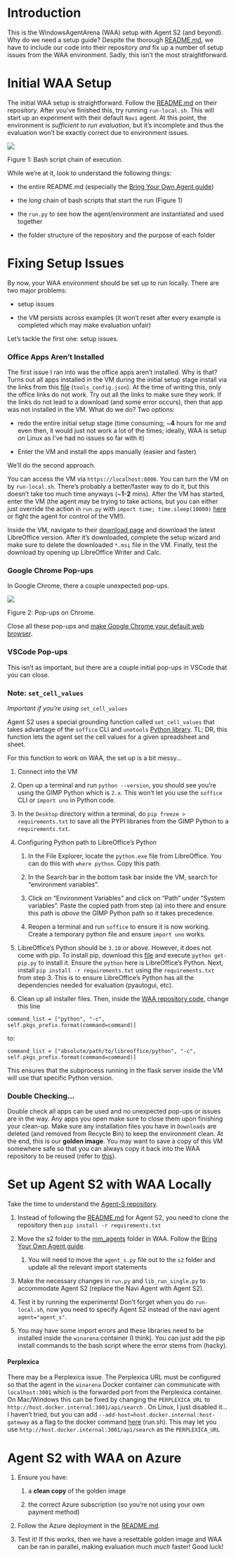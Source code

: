 # Introduction

This is the WindowsAgentArena (WAA) setup with Agent S2 (and beyond). Why do we need a setup guide? Despite the thorough [README.md](https://github.com/microsoft/WindowsAgentArena?tab=readme-ov-file "https://github.com/microsoft/WindowsAgentArena?tab=readme-ov-file"), we have to include our code into their repository _and_ fix up a number of setup issues from the WAA environment. Sadly, this isn’t the most straightforward.

# Initial WAA Setup

The initial WAA setup is straightforward. Follow the [README.md](https://github.com/microsoft/WindowsAgentArena?tab=readme-ov-file "https://github.com/microsoft/WindowsAgentArena?tab=readme-ov-file") on their repository. After you’ve finished this, try running `run-local.sh`. This will start up an experiment with their default `Navi` agent. At this point, the environment is _sufficient to run evaluation_, but it’s incomplete and thus the evaluation won’t be exactly correct due to environment issues.

![](./images/waa_setup/fig1.png)

Figure 1: Bash script chain of execution.

While we’re at it, look to understand the following things:

-   the entire README.md (especially the [Bring Your Own Agent guide](https://github.com/microsoft/WindowsAgentArena?tab=readme-ov-file#-byoa-bring-your-own-agent "https://github.com/microsoft/WindowsAgentArena?tab=readme-ov-file#-byoa-bring-your-own-agent"))
    
-   the _long_ chain of bash scripts that start the run (Figure 1)
    
-   the `run.py` to see how the agent/environment are instantiated and used together
    
-   the folder structure of the repository and the purpose of each folder
    

# Fixing Setup Issues

By now, your WAA environment should be set up to run locally. There are two major problems:

-   setup issues
    
-   the VM persists across examples (it won’t reset after every example is completed which may make evaluation unfair)
    

Let’s tackle the first one: setup issues.

### Office Apps Aren’t Installed

The first issue I ran into was the office apps aren’t installed. Why is that? Turns out all apps installed in the VM during the initial setup stage install via the links from this [file](https://github.com/microsoft/WindowsAgentArena/blob/main/src/win-arena-container/vm/setup/tools_config.json "https://github.com/microsoft/WindowsAgentArena/blob/main/src/win-arena-container/vm/setup/tools_config.json") (`tools_config.json`). At the time of writing this, only the office links do not work. Try out all the links to make sure they work. If the links do not lead to a download (and some error occurs), then that app was not installed in the VM. What do we do? Two options:

-   redo the entire initial setup stage (time consuming; ~**4** hours for me and even then, it would just not work a lot of the times; ideally, WAA is setup on Linux as I’ve had no issues so far with it)
    
-   Enter the VM and install the apps manually (easier and faster)
    

We’ll do the second approach.

You can access the VM via `https://localhost:8006`. You can turn the VM on by `run-local.sh`. There’s probably a better/faster way to do it, but this doesn’t take too much time anyways (~**1-2** mins). After the VM has started, enter the VM (the agent may be trying to take actions, but you can either just override the action in `run.py` with `import time; time.sleep(10000)` [here](https://github.com/microsoft/WindowsAgentArena/blob/6d39ed88c545a0d40a7a02e39b928e278df7332b/src/win-arena-container/client/lib_run_single.py#L58 "https://github.com/microsoft/WindowsAgentArena/blob/6d39ed88c545a0d40a7a02e39b928e278df7332b/src/win-arena-container/client/lib_run_single.py#L58") or fight the agent for control of the VM!).

Inside the VM, navigate to their [download page](https://www.libreoffice.org/download/download-libreoffice/ "https://www.libreoffice.org/download/download-libreoffice/") and download the latest LibreOffice version. After it’s downloaded, complete the setup wizard and make sure to delete the downloaded `*.msi` file in the VM. Finally, test the download by opening up LibreOffice Writer and Calc.

### Google Chrome Pop-ups

In Google Chrome, there a couple unexpected pop-ups.

![](./images/waa_setup/fig2.png)

Figure 2: Pop-ups on Chrome.

Close all these pop-ups and [make Google Chrome your default web browser](https://support.google.com/chrome/answer/95417?hl=en&co=GENIE.Platform%3DDesktop#zippy=%2Cmac%2Cwindows "https://support.google.com/chrome/answer/95417?hl=en&co=GENIE.Platform%3DDesktop#zippy=%2Cmac%2Cwindows").

### VSCode Pop-ups

This isn’t as important, but there are a couple initial pop-ups in VSCode that you can close.

### Note: `set_cell_values`

_Important if you’re using_ `set_cell_values`

Agent S2 uses a special grounding function called `set_cell_values` that takes advantage of the `soffice` CLI and `unotools` [Python library](https://pypi.org/project/unotools/ "https://pypi.org/project/unotools/"). TL; DR, this function lets the agent set the cell values for a given spreadsheet and sheet.

For this function to work on WAA, the set up is a bit messy…

1.  Connect into the VM
    
2.  Open up a terminal and run `python --version`, you should see you’re using the GIMP Python which is `2.x`. This won’t let you use the `soffice` CLI or `import uno` in Python code.
    
3.  In the `Desktop` directory within a terminal, do `pip freeze > requirements.txt` to save all the PYPI libraries from the GIMP Python to a `requirements.txt`.
    
4.  Configuring Python path to LibreOffice’s Python
    
    1.  In the File Explorer, locate the `python.exe` file from LibreOffice. You can do this with `where python`. Copy this path.
        
    2.  In the Search bar in the bottom task bar inside the VM, search for “environment variables”.
        
    3.  Click on “Environment Variables” and click on “Path” under “System variables”. Paste the copied path from step (a) into there and ensure this path is _above_ the GIMP Python path so it takes precedence.
        
    4.  Reopen a terminal and run `soffice` to ensure it is now working. Create a temporary python file and ensure `import uno` works.
        
5.  LibreOffice’s Python should be `3.10` or above. However, it does not come with pip. To install pip, download this [file](https://bootstrap.pypa.io/get-pip.py "https://bootstrap.pypa.io/get-pip.py") and execute `python get-pip.py` to install it. Ensure the `python` here is LibreOffice’s Python. Next, install `pip install -r requirements.txt` using the `requirements.txt` from step 3. This is to ensure LibreOffice’s Python has all the dependencies needed for evaluation (pyautogui, etc).
    
6.  Clean up all installer files. Then, inside the [WAA repository code](https://github.com/microsoft/WindowsAgentArena/blob/6d39ed88c545a0d40a7a02e39b928e278df7332b/src/win-arena-container/client/desktop_env/controllers/python.py#L193 "https://github.com/microsoft/WindowsAgentArena/blob/6d39ed88c545a0d40a7a02e39b928e278df7332b/src/win-arena-container/client/desktop_env/controllers/python.py#L193"), change this line
    

`command_list = ["python", "-c", self.pkgs_prefix.format(command=command)]`

to:

`command_list = ["absolute/path/to/libreoffice/python", "-c", self.pkgs_prefix.format(command=command)]`

This ensures that the subprocess running in the flask server inside the VM will use that specific Python version.

### Double Checking…

Double check all apps can be used and no unexpected pop-ups or issues are in the way. Any apps you open make sure to close them upon finishing your clean-up. Make sure any installation files you have in `Downloads` are deleted (and removed from Recycle Bin) to keep the environment clean. At the end, this is our **golden image**. You may want to save a copy of this VM somewhere safe so that you can always copy it back into the WAA repository to be reused (refer to [this](https://github.com/microsoft/WindowsAgentArena/tree/main?tab=readme-ov-file#additional-notes "https://github.com/microsoft/WindowsAgentArena/tree/main?tab=readme-ov-file#additional-notes")).

# Set up Agent S2 with WAA Locally

Take the time to understand the [Agent-S repository](https://github.com/simular-ai/Agent-S "https://github.com/simular-ai/Agent-S").

1.  Instead of following the [README.md](https://github.com/simular-ai/Agent-S/blob/main/README.md "https://github.com/simular-ai/Agent-S/blob/main/README.md") for Agent S2, you need to clone the repository then `pip install -r requirements.txt`
    
2.  Move the s2 folder to the [mm_agents](https://github.com/microsoft/WindowsAgentArena/tree/main/src/win-arena-container/client/mm_agents "https://github.com/microsoft/WindowsAgentArena/tree/main/src/win-arena-container/client/mm_agents") folder in WAA. Follow the [Bring Your Own Agent guide](https://github.com/microsoft/WindowsAgentArena?tab=readme-ov-file#-byoa-bring-your-own-agent "https://github.com/microsoft/WindowsAgentArena?tab=readme-ov-file#-byoa-bring-your-own-agent").
    
    1.  You will need to move the `agent_s.py` file out to the `s2` folder and update all the relevant import statements
        
3.  Make the necessary changes in `run.py` and `lib_run_single.py` to accommodate Agent S2 (replace the Navi Agent with Agent S2).
    
4.  Test it by running the experiments! Don’t forget when you do `run-local.sh`, now you need to specify Agent S2 instead of the navi agent `agent="agent_s"`.
    
5.  You may have some import errors and these libraries need to be installed inside the `winarena` container (I think). You can just add the pip install commands to the bash script where the error stems from (hacky).
    

#### Perplexica

There may be a Perplexica issue. The Perplexica URL must be configured so that the agent in the `winarena` Docker container can communicate with `localhost:3001` which is the forwarded port from the Perplexica container. On Mac/Windows this can be fixed by changing the `PERPLEXICA_URL` to `http://host.docker.internal:3001/api/search` . On Linux, I just disabled it… I haven’t tried, but you can add `--add-host=host.docker.internal:host-gateway` as a flag to the docker command [here](https://github.com/microsoft/WindowsAgentArena/blob/6d39ed88c545a0d40a7a02e39b928e278df7332b/scripts/run.sh#L223 "https://github.com/microsoft/WindowsAgentArena/blob/6d39ed88c545a0d40a7a02e39b928e278df7332b/scripts/run.sh#L223") (run.sh). This may let you use `http://host.docker.internal:3001/api/search` as the `PERPLEXICA_URL`

# Agent S2 with WAA on Azure

1.  Ensure you have:
    
    1.  a **clean copy** of the golden image
        
    2.  the correct Azure subscription (so you’re not using your own payment method)
        
2.  Follow the Azure deployment in the [README.md](https://github.com/microsoft/WindowsAgentArena/blob/main/README.md "https://github.com/microsoft/WindowsAgentArena/blob/main/README.md").
    
3.  Test it! If this works, then we have a resettable golden image and WAA can be ran in parallel, making evaluation much _much_ faster! Good luck!